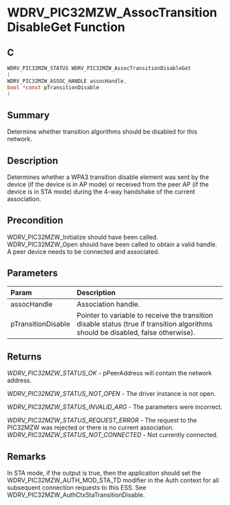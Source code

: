 # WDRV_PIC32MZW_AssocTransitionDisableGet Function

## C

```c
WDRV_PIC32MZW_STATUS WDRV_PIC32MZW_AssocTransitionDisableGet
(
WDRV_PIC32MZW_ASSOC_HANDLE assocHandle,
bool *const pTransitionDisable
)
```

## Summary

Determine whether transition algorithms should be disabled for this network.  

## Description

Determines whether a WPA3 transition disable element was sent by the device
(if the device is in AP mode) or received from the peer AP (if the device
is in STA mode) during the 4-way handshake of the current association.

## Precondition

WDRV_PIC32MZW_Initialize should have been called. WDRV_PIC32MZW_Open should have been called to obtain a valid handle. A peer device needs to be connected and associated.  

## Parameters

| Param | Description |
|:----- |:----------- |
| assocHandle | Association handle. |
| pTransitionDisable | Pointer to variable to receive the transition disable status (true if transition algorithms should be disabled, false otherwise).  

## Returns

*WDRV_PIC32MZW_STATUS_OK* - pPeerAddress will contain the network address.

*WDRV_PIC32MZW_STATUS_NOT_OPEN* - The driver instance is not open.

*WDRV_PIC32MZW_STATUS_INVALID_ARG* - The parameters were incorrect.

*WDRV_PIC32MZW_STATUS_REQUEST_ERROR* - The request to the PIC32MZW was rejected
or there is no current association. 
*WDRV_PIC32MZW_STATUS_NOT_CONNECTED* - Not currently connected.
 

## Remarks

In STA mode, if the output is true, then the application should set the WDRV_PIC32MZW_AUTH_MOD_STA_TD modifier in the Auth context for all subsequent connection requests to this ESS. See WDRV_PIC32MZW_AuthCtxStaTransitionDisable.  


